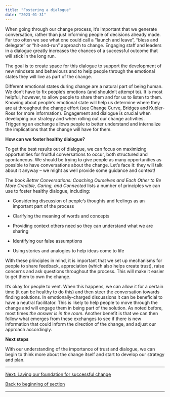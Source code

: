 ```yaml
---
title: "Fostering a dialogue"
date: "2023-01-31"
---
```


When going through our change process, it’s important that we generate conversation, rather than just informing people of decisions already made. Far too often we see what one could call a “launch and leave”, “bless and delegate” or “hit-and-run” approach to change. Engaging staff and leaders in a dialogue greatly increases the chances of a successful outcome that will stick in the long run.

The goal is to create space for this dialogue to support the development of new mindsets and behaviours and to help people through the emotional states they will live as part of the change.

Different emotional states during change are a natural part of being human. We don’t have to fix people’s emotions (and shouldn’t attempt to). It is most helpful, however, to allow people to share them and for us to listen to them. Knowing about people’s emotional state will help us determine where they are at throughout the change effort (see Change Curve, Bridges and Kubler-Ross for more information). Engagement and dialogue is crucial when developing our strategy and when rolling out our change activities. Triggering an exchange allows people to better understand and internalize the implications that the change will have for them.

**How can we foster healthy dialogue?**

To get the best results out of dialogue, we can focus on maximizing opportunities for fruitful conversations to occur, both structured and spontaneous. We should be trying to give people as many opportunities as possible to have conversations about the change. Let’s face it: they will talk about it anyway – we might as well provide some guidance and context!

The book _Better Conversations: Coaching Ourselves and Each Other to Be More Credible, Caring, and Connected_ lists a number of principles we can use to foster healthy dialogue, including:

- Considering discussion of people’s thoughts and feelings as an important part of the process

- Clarifying the meaning of words and concepts

- Providing context others need so they can understand what we are sharing

- Identifying our false assumptions

- Using stories and analogies to help ideas come to life

With these principles in mind, it is important that we set up mechanisms for people to share feedback, appreciation (which also helps create trust), raise concerns and ask questions throughout the process. This will make it easier to get them to own the change.

It’s okay for people to vent. When this happens, we can allow it for a certain time (it can be healthy to do this) and then steer the conversation towards finding solutions. In emotionally-charged discussions it can be beneficial to have a neutral facilitator. This is likely to help people to move through the change and will engage them in being part of the solution. As noted before, most times _the answer is in the room_. Another benefit is that we can then follow what emerges from these exchanges to see if there is new information that could inform the direction of the change, and adjust our approach accordingly.

**Next steps**  
  
With our understanding of the importance of trust and dialogue, we can begin to think more about the change itself and start to develop our strategy and plan.

* * *

[Next: Laying our foundation for successful change](/laying-our-foundation-for-successful-change/)

[Back to beginning of section](/navigating-the-world-of-change/)

* * *
